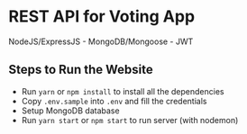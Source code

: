 # REST API for Voting App

NodeJS/ExpressJS - MongoDB/Mongoose - JWT

## Steps to Run the Website

- Run `yarn` or `npm install` to install all the dependencies
- Copy `.env.sample` into `.env` and fill the credentials
- Setup MongoDB database
- Run `yarn start` or `npm start` to run server (with nodemon)
